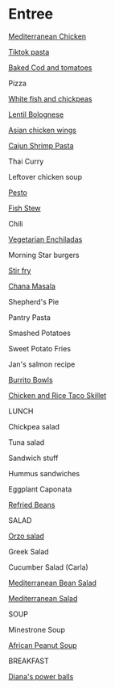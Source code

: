# Entree

[Mediterranean Chicken](https://www.feastingathome.com/mediterranean-chicken/)

[Tiktok pasta](https://www.delish.com/cooking/recipe-ideas/a35421563/baked-feta-pasta-tiktok/)

[Baked Cod and tomatoes](https://www.feastingathome.com/simple-baked-cod/)

Pizza

[White fish and chickpeas](https://thedefineddish.com/spanish-inspired-simmered-white-fish-with-chickpeas/)

[Lentil Bolognese](https://www.feastingathome.com/lentil-bolognese/#tasty-recipes-47267-jump-target)


[Asian chicken wings](https://spicysouthernkitchen.com/sticky-soy-chicken-wings/)

[Cajun Shrimp Pasta](https://natashaskitchen.com/cajun-shrimp-pasta/)

Thai Curry

Leftover chicken soup

[Pesto](https://minimalistbaker.com/easy-vegan-pesto-5-minutes/#wprm-recipe-container-34850)

[Fish Stew](https://www.feastingathome.com/brazilian-fish-stew-aka-moqueca/#tasty-recipes-15569-jump-target)

Chili

[Vegetarian Enchiladas](https://www.feastingathome.com/vegetarian-enchiladas/#tasty-recipes-30949-jump-target)

Morning Star burgers

[Stir fry](https://www.madewithlau.com/recipes/beef-broccoli)

[Chana Masala](https://www.teaforturmeric.com/chana-masala/)

Shepherd's Pie

Pantry Pasta

Smashed Potatoes

Sweet Potato Fries

Jan's salmon recipe

[Burrito Bowls](https://cookieandkate.com/kale-black-bean-and-avocado-burrito-bowl/#tasty-recipes-23430-jump-target)

[Chicken and Rice Taco Skillet](https://thedefineddish.com/chicken-and-rice-taco-skillet/)




LUNCH

Chickpea salad

Tuna salad

Sandwich stuff

Hummus sandwiches

Eggplant Caponata

[Refried Beans](https://cookieandkate.com/easy-refried-beans-recipe/)

SALAD

[Orzo salad](https://cookieandkate.com/orange-orzo-salad-recipe/)

Greek Salad

Cucumber Salad (Carla)

[Mediterranean Bean Salad](https://cookieandkate.com/mediterranean-bean-salad-recipe/)

[Mediterranean Salad](https://cookieandkate.com/mediterranean-couscous-salad-recipe/)



SOUP

Minestrone Soup

[African Peanut Soup](https://www.cbc.ca/life/thegoods/oh-she-glows-soul-soothing-african-peanut-stew-1.5030770)

BREAKFAST

[Diana's power balls](https://mindfulnessisbliss.weebly.com/blog/oh-she-glows-chia-power-donuts)


